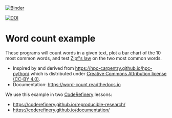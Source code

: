 [![Binder](https://mybinder.org/badge_logo.svg)](https://mybinder.org/v2/gh/coderefinery/word-count/HEAD)


[![DOI](https://sandbox.zenodo.org/badge/368438117.svg)](https://sandbox.zenodo.org/badge/latestdoi/368438117)


# Word count example

These programs will count words in a given text, plot a bar chart of the 10
most common words, and test [Zipf's
law](https://en.wikipedia.org/wiki/Zipf%27s_law) on the two most common words.

- Inspired by and derived from https://hpc-carpentry.github.io/hpc-python/
  which is distributed under
  [Creative Commons Attribution license (CC-BY 4.0)](https://creativecommons.org/licenses/by/4.0/).
- Documentation: https://word-count.readthedocs.io

We use this example in two [CodeRefinery](https://coderefinery.org/) lessons:
- https://coderefinery.github.io/reproducible-research/
- https://coderefinery.github.io/documentation/
